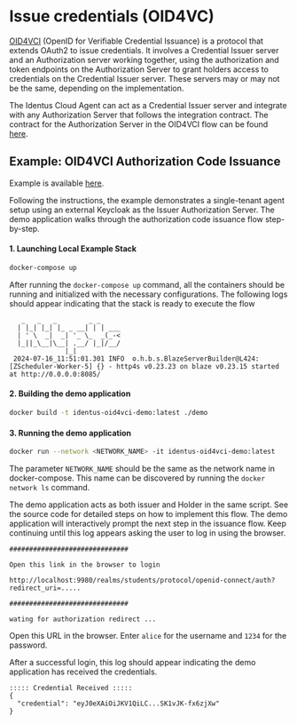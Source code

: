 # Issue credentials (OID4VC)

[OID4VCI](/docs/concepts/glossary#oid4vci) (OpenID for Verifiable Credential Issuance) is a protocol that extends OAuth2 to issue credentials.
It involves a Credential Issuer server and an Authorization server working together,
using the authorization and token endpoints on the Authorization Server to grant holders access to credentials on the Credential Issuer server.
These servers may or may not be the same, depending on the implementation.

The Identus Cloud Agent can act as a Credential Issuer server and integrate with any Authorization Server that follows the integration contract. The contract for the Authorization Server in the OID4VCI flow can be found [here](https://github.com/hyperledger/identus-cloud-agent/blob/main/docs/general/authserver-oid4vci-contract.md).

## Example: OID4VCI Authorization Code Issuance

Example is available [here](https://github.com/hyperledger/identus-cloud-agent/tree/main/examples/st-oid4vci).

Following the instructions, the example demonstrates a single-tenant agent setup using an external Keycloak as the Issuer Authorization Server. The demo application walks through the authorization code issuance flow step-by-step.

#### 1. Launching Local Example Stack

```bash
docker-compose up
```

After running the `docker-compose up` command, all the containers should be running and initialized with the necessary configurations. The following logs should appear indicating that the stack is ready to execute the flow

```
   _   _   _        _ _
  | |_| |_| |_ _ __| | | ___
  | ' \  _|  _| '_ \_  _(_-<
  |_||_\__|\__| .__/ |_|/__/
              |_|
 2024-07-16_11:51:01.301 INFO  o.h.b.s.BlazeServerBuilder@L424:[ZScheduler-Worker-5] {} - http4s v0.23.23 on blaze v0.23.15 started at http://0.0.0.0:8085/

```

#### 2. Building the demo application

```bash
docker build -t identus-oid4vci-demo:latest ./demo
```

#### 3. Running the demo application

```bash
docker run --network <NETWORK_NAME> -it identus-oid4vci-demo:latest
```
The parameter `NETWORK_NAME` should be the same as the network name in docker-compose.
This name can be discovered by running the `docker network ls` command.

The demo application acts as both issuer and Holder in the same script.
See the source code for detailed steps on how to implement this flow.
The demo application will interactively prompt the next step in the issuance flow.
Keep continuing until this log appears asking the user to log in using the browser.

```
##############################

Open this link in the browser to login

http://localhost:9980/realms/students/protocol/openid-connect/auth?redirect_uri=.....

##############################

wating for authorization redirect ...
```

Open this URL in the browser. Enter `alice` for the username and `1234` for the password.

After a successful login, this log should appear indicating the demo application has received the credentials.

```
::::: Credential Received :::::
{
  "credential": "eyJ0eXAiOiJKV1QiLC...SK1vJK-fx6zjXw"
}
```
